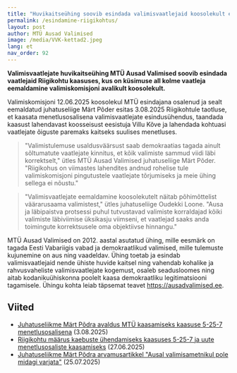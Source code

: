 ```yaml
---
title: "Huvikaitseühing soovib esindada valimisvaatlejaid koosolekult eemaldamise kaasuses"
permalink: /esindamine-riigikohtus/
layout: post
author: MTÜ Ausad Valimised
image: /media/VVK-kettad2.jpeg
lang: et
nav_order: 92
---
```


__Valimisvaatlejate huvikaitseühing MTÜ Ausad Valimised soovib esindada vaatlejaid Riigikohtu kaasuses, kus on küsimuse all kolme vaatleja eemaldamine valimiskomisjoni avalikult koosolekult.__

Valimiskomisjoni 12.06.2025 koosolekul MTÜ esindajana osalenud ja sealt eemaldatud juhatuseliige Märt Põder esitas 3.08.2025 Riigikohtule taotluse, et kaasata menetlusosalisena valimisvaatlejate esindusühendus, taandada kaasust lahendavast koosseisust eesistuja Villu Kõve ja lahendada kohtuasi vaatlejate õiguste paremaks kaitseks suulises menetluses.

> "Valimistulemuse usaldusväärsust saab demokraatias tagada ainult sõltumatute vaatlejate kinnitus, et kõik valimiste sammud viidi läbi korrektselt," ütles MTÜ Ausad Valimised juhatuseliige Märt Põder. "Riigikohus on viimastes lahendites andnud rohelise tule valimiskomisjoni pingutustele vaatlejate tõrjumiseks ja meie ühing sellega ei nõustu."

> "Valimisvaatlejate eemaldamine koosolekutelt näitab põhimõttelist väärarusaama valimistest," ütles juhatuseliige Oudekki Loone. "Ausa ja läbipaistva protsessi puhul tutvustavad valimiste korraldajad kõiki valimiste läbiviimise üksikasju viimseni, et vaatlejad saaks anda toimingute korrektsusele oma objektiivse hinnangu."

MTÜ Ausad Valimised on 2012. aastal asutatud ühing, mille eesmärk on tagada Eesti Vabariigis vabad ja demokraatlikud valimised, mille tulemuste kujunemine on aus ning vaadeldav. Ühing toetab ja esindab valimisvaatlejaid nende ühiste huvide kaitsel ning vahendab kohalike ja rahvusvaheliste valimisvaatlejate kogemust, osaleb seadusloomes ning aitab kodanikuühiskonna poolelt kaasa demokraatliku legitimatsiooni tagamisele. Ühingu kohta leiab täpsemat teavet https://ausadvalimised.ee.

## Viited

* [Juhatuseliikme Märt Põdra avaldus MTÜ kaasamiseks kaasuse 5-25-7 menetlusosalisena](https://p6drad-teel.net/~p6der/kaebus5/valimiskaebus_2025_4_avaldus.pdf) (3.08.2025)  
* [Riigikohtu määrus kaebuste ühendamiseks kaasuses 5-25-7 ja uute menetlusosaliste kaasamiseks](https://www.riigikohus.ee/et/lahendid/?asjaNr=5-25-7/4) (27.06.2025)  
* [Juhatuseliikme Märt Põdra arvamusartikkel "Ausal valimisametnikul pole midagi varjata"](https://www.err.ee/1609753635/mart-poder-ausal-valimisametnikul-pole-midagi-varjata) (25.07.2025)  
